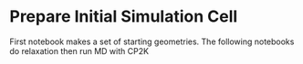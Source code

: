 # Prepare Initial Simulation Cell

First notebook makes a set of starting geometries.
The following notebooks do relaxation then run MD with CP2K
